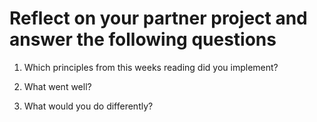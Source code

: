 # Reflect on your partner project and answer the following questions
1. Which principles from this weeks reading did you implement?



2. What went well?



3. What would you do differently?

